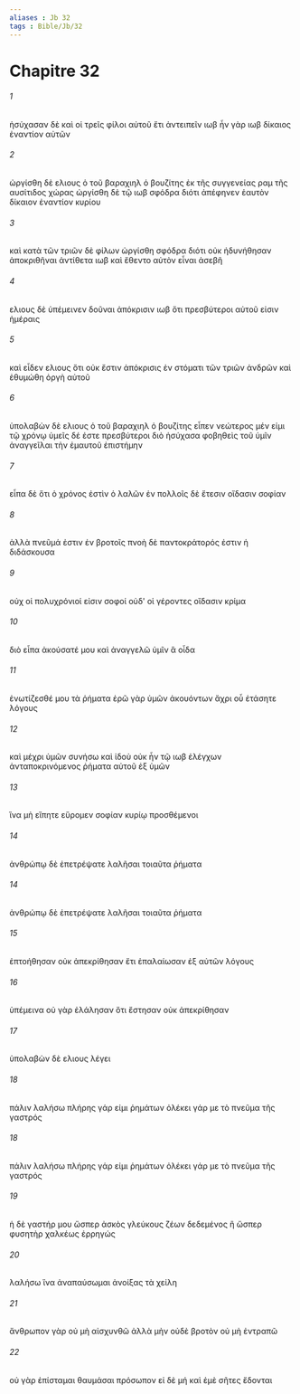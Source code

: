```yaml
---
aliases : Jb 32
tags : Bible/Jb/32
---
```


# Chapitre 32

###### 1
ἡσύχασαν δὲ καὶ οἱ τρεῖς φίλοι αὐτοῦ ἔτι ἀντειπεῖν ιωβ ἦν γὰρ ιωβ δίκαιος ἐναντίον αὐτῶν
###### 2
ὠργίσθη δὲ ελιους ὁ τοῦ βαραχιηλ ὁ βουζίτης ἐκ τῆς συγγενείας ραμ τῆς αυσίτιδος χώρας ὠργίσθη δὲ τῷ ιωβ σφόδρα διότι ἀπέφηνεν ἑαυτὸν δίκαιον ἐναντίον κυρίου
###### 3
καὶ κατὰ τῶν τριῶν δὲ φίλων ὠργίσθη σφόδρα διότι οὐκ ἠδυνήθησαν ἀποκριθῆναι ἀντίθετα ιωβ καὶ ἔθεντο αὐτὸν εἶναι ἀσεβῆ
###### 4
ελιους δὲ ὑπέμεινεν δοῦναι ἀπόκρισιν ιωβ ὅτι πρεσβύτεροι αὐτοῦ εἰσιν ἡμέραις
###### 5
καὶ εἶδεν ελιους ὅτι οὐκ ἔστιν ἀπόκρισις ἐν στόματι τῶν τριῶν ἀνδρῶν καὶ ἐθυμώθη ὀργὴ αὐτοῦ
###### 6
ὑπολαβὼν δὲ ελιους ὁ τοῦ βαραχιηλ ὁ βουζίτης εἶπεν νεώτερος μέν εἰμι τῷ χρόνῳ ὑμεῖς δέ ἐστε πρεσβύτεροι διὸ ἡσύχασα φοβηθεὶς τοῦ ὑμῖν ἀναγγεῖλαι τὴν ἐμαυτοῦ ἐπιστήμην
###### 7
εἶπα δὲ ὅτι ὁ χρόνος ἐστὶν ὁ λαλῶν ἐν πολλοῖς δὲ ἔτεσιν οἴδασιν σοφίαν
###### 8
ἀλλὰ πνεῦμά ἐστιν ἐν βροτοῖς πνοὴ δὲ παντοκράτορός ἐστιν ἡ διδάσκουσα
###### 9
οὐχ οἱ πολυχρόνιοί εἰσιν σοφοί οὐδ' οἱ γέροντες οἴδασιν κρίμα
###### 10
διὸ εἶπα ἀκούσατέ μου καὶ ἀναγγελῶ ὑμῖν ἃ οἶδα
###### 11
ἐνωτίζεσθέ μου τὰ ῥήματα ἐρῶ γὰρ ὑμῶν ἀκουόντων ἄχρι οὗ ἐτάσητε λόγους
###### 12
καὶ μέχρι ὑμῶν συνήσω καὶ ἰδοὺ οὐκ ἦν τῷ ιωβ ἐλέγχων ἀνταποκρινόμενος ῥήματα αὐτοῦ ἐξ ὑμῶν
###### 13
ἵνα μὴ εἴπητε εὕρομεν σοφίαν κυρίῳ προσθέμενοι
###### 14
ἀνθρώπῳ δὲ ἐπετρέψατε λαλῆσαι τοιαῦτα ῥήματα
###### 14
ἀνθρώπῳ δὲ ἐπετρέψατε λαλῆσαι τοιαῦτα ῥήματα
###### 15
ἐπτοήθησαν οὐκ ἀπεκρίθησαν ἔτι ἐπαλαίωσαν ἐξ αὐτῶν λόγους
###### 16
ὑπέμεινα οὐ γὰρ ἐλάλησαν ὅτι ἔστησαν οὐκ ἀπεκρίθησαν
###### 17
ὑπολαβὼν δὲ ελιους λέγει
###### 18
πάλιν λαλήσω πλήρης γάρ εἰμι ῥημάτων ὀλέκει γάρ με τὸ πνεῦμα τῆς γαστρός
###### 18
πάλιν λαλήσω πλήρης γάρ εἰμι ῥημάτων ὀλέκει γάρ με τὸ πνεῦμα τῆς γαστρός
###### 19
ἡ δὲ γαστήρ μου ὥσπερ ἀσκὸς γλεύκους ζέων δεδεμένος ἢ ὥσπερ φυσητὴρ χαλκέως ἐρρηγώς
###### 20
λαλήσω ἵνα ἀναπαύσωμαι ἀνοίξας τὰ χείλη
###### 21
ἄνθρωπον γὰρ οὐ μὴ αἰσχυνθῶ ἀλλὰ μὴν οὐδὲ βροτὸν οὐ μὴ ἐντραπῶ
###### 22
οὐ γὰρ ἐπίσταμαι θαυμάσαι πρόσωπον εἰ δὲ μή καὶ ἐμὲ σῆτες ἔδονται
